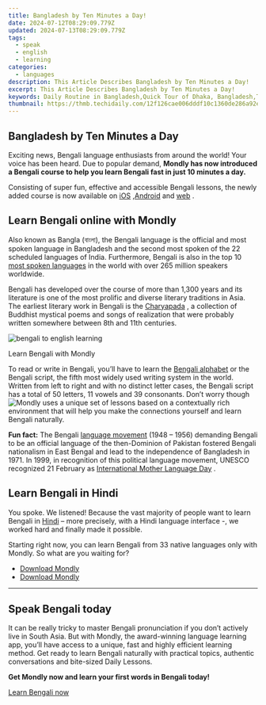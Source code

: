 ```yaml
---
title: Bangladesh by Ten Minutes a Day!
date: 2024-07-12T08:29:09.779Z
updated: 2024-07-13T08:29:09.779Z
tags:
  - speak
  - english
  - learning
categories:
  - languages
description: This Article Describes Bangladesh by Ten Minutes a Day!
excerpt: This Article Describes Bangladesh by Ten Minutes a Day!
keywords: Daily Routine in Bangladesh,Quick Tour of Dhaka, Bangladesh,Time Management Tips,Efficient Day-to-Day Life,Productivity Strategies for Bangladeshi Workers,Quick Healthy Meal Plan,Time-Effective Fitness Routines
thumbnail: https://thmb.techidaily.com/12f126cae006dddf10c1360de286a92e906c5d739c81b28f20530205245977db.jpg
---
```


## Bangladesh by Ten Minutes a Day

 Exciting news, Bengali language enthusiasts from around the world!‌ Your voice has been heard. Due to popular demand, **Mondly has now introduced a Bengali course to help you learn Bengali fast in just 10 minutes a day.**

 Consisting of super fun, effective and accessible Bengali lessons, the newly added course is now available on [iOS](https://app.adjust.io/5ixfg4k?campaign=blog-post-id-4530&fallback=https%3A%2F%2Fapp.mondly.com?avangate%5Fsrc=blog-post-id-4530?mother%5Flang=en%5Fus?target%5Flang=bn&redirect%5Fandroid=https%3A%2F%2Fplay.google.com%2Fstore%2Fapps%2Fdetails%3Fid%3Dcom.atistudios.mondly.languages&redirect%5Fios=https%3A%2F%2Fitunes.apple.com%2Fapp%2Fid987873536&redirect%5Fmacos=https%3A%2F%2Fapp.mondly.com?avangate%5Fsrc=blog-post-id-4530?mother%5Flang=en%5Fus?target%5Flang=bn) ,[Android](https://app.adjust.io/5ixfg4k?campaign=blog-post-id-4530&fallback=https%3A%2F%2Fapp.mondly.com?avangate%5Fsrc=blog-post-id-4530?mother%5Flang=en%5Fus?target%5Flang=bn&redirect%5Fandroid=https%3A%2F%2Fplay.google.com%2Fstore%2Fapps%2Fdetails%3Fid%3Dcom.atistudios.mondly.languages&redirect%5Fios=https%3A%2F%2Fitunes.apple.com%2Fapp%2Fid987873536&redirect%5Fmacos=https%3A%2F%2Fapp.mondly.com?avangate%5Fsrc=blog-post-id-4530?mother%5Flang=en%5Fus?target%5Flang=bn) and [web](https://app.adjust.io/5ixfg4k?campaign=blog-post-id-4530&fallback=https%3A%2F%2Fapp.mondly.com?avangate%5Fsrc=blog-post-id-4530?mother%5Flang=en%5Fus?target%5Flang=bn&redirect%5Fandroid=https%3A%2F%2Fplay.google.com%2Fstore%2Fapps%2Fdetails%3Fid%3Dcom.atistudios.mondly.languages&redirect%5Fios=https%3A%2F%2Fitunes.apple.com%2Fapp%2Fid987873536&redirect%5Fmacos=https%3A%2F%2Fapp.mondly.com?avangate%5Fsrc=blog-post-id-4530?mother%5Flang=en%5Fus?target%5Flang=bn) .

## Learn Bengali online with Mondly

 Also known as Bangla (বাংলা), the Bengali language is the official and most spoken language in Bangladesh and the second most spoken of the 22 scheduled languages of India. Furthermore, Bengali is also in the top 10 [most spoken languages](https://shop.mondly.com/affiliate.php?ACCOUNT=ATISTUDI&AFFILIATE=108875&PATH=https://www.mondly.com?AFFILIATE=108875) in the world with over 265 million speakers worldwide.

 Bengali has developed over the course of more than 1,300 years and its literature is one of the most prolific and diverse literary traditions in Asia. The earliest literary work in Bengali is the [Charyapada](https://en.wikipedia.org/wiki/Charyapada) , a collection of Buddhist mystical poems and songs of realization that were probably written somewhere between 8th and 11th centuries.

![bengali to english learning](https://edge.mondly.com/blog/wp-content/uploads/2020/03/bengali-to-english-learning-1-562x600.jpg "Learn Bengali Online In Just 10 Minutes A Day 2")

 Learn Bengali with Mondly

 To read or write in Bengali, you’ll have to learn the [Bengali alphabet](https://en.wikipedia.org/wiki/Bengali%5Falphabet) or the Bengali script, the fifth most widely used writing system in the world. Written from left to right and with no distinct letter cases, the Bengali script has a total of 50 letters, 11 vowels and 39 consonants. Don’t worry though ![Mondly](https://app.adjust.io/5ixfg4k?campaign=blog-post-id-4530&fallback=https%3A%2F%2Fapp.mondly.com?avangate%5Fsrc=blog-post-id-4530?mother%5Flang=en%5Fus?target%5Flang=bn&redirect%5Fandroid=https%3A%2F%2Fplay.google.com%2Fstore%2Fapps%2Fdetails%3Fid%3Dcom.atistudios.mondly.languages&redirect%5Fios=https%3A%2F%2Fitunes.apple.com%2Fapp%2Fid987873536&redirect%5Fmacos=https%3A%2F%2Fapp.mondly.com?avangate%5Fsrc=blog-post-id-4530?mother%5Flang=en%5Fus?target%5Flang=bn) uses a unique set of lessons based on a contextually rich environment that will help you make the connections yourself and learn Bengali naturally.

**Fun fact:** The Bengali [language movement](https://en.wikipedia.org/wiki/Bengali%5Flanguage%5Fmovement) (1948 – 1956) demanding Bengali to be an official language of the then-Dominion of Pakistan fostered Bengali nationalism in East Bengal and lead to the independence of Bangladesh in 1971\. In 1999, in recognition of this political language movement, UNESCO recognized 21 February as [International Mother Language Day](https://shop.mondly.com/affiliate.php?ACCOUNT=ATISTUDI&AFFILIATE=108875&PATH=https://www.mondly.com?AFFILIATE=108875) .

## Learn Bengali in Hindi

 You spoke. We listened! Because the vast majority of people want to learn Bengali in [Hindi](https://shop.mondly.com/affiliate.php?ACCOUNT=ATISTUDI&AFFILIATE=108875&PATH=https://www.mondly.com?AFFILIATE=108875) – more precisely, with a Hindi language interface -, we worked hard and finally made it possible.

 Starting right now, you can learn Bengali from 33 native languages only with Mondly. So what are you waiting for?

* [Download Mondly](https://www.facebook.com/sharer/sharer.php?u=https%3A%2F%2Fwww.mondly.com%2Fblog%2Flearn-bengali-online%2F&t=Learn+Bengali+Online+in+Just+10+Minutes+a+Day "Share on Facebook")
* [Download Mondly](https://shop.mondly.com/affiliate.php?ACCOUNT=ATISTUDI&AFFILIATE=108875&PATH=https://www.mondly.com?AFFILIATE=108875)

---

## Speak Bengali today

 It can be really tricky to master Bengali pronunciation if you don’t actively live in South Asia. But with Mondly, the award-winning language learning app, you’ll have access to a unique, fast and highly efficient learning method. Get ready to learn Bengali naturally with practical topics, authentic conversations and bite-sized Daily Lessons.

**Get Mondly now and learn your first words in Bengali today!**

[Learn Bengali now](https://adjt.mondly.com/5ixfg4k?campaign=blog-post-id-4530&fallback=https%3A%2F%2Fapp.mondly.com%3Futm%5Fmedium%3Dblog%5Fblog-post-id-4530%26utm%5Fsource%3Dblog-post-id-4530&redirect%5Fmacos=https%3A%2F%2Fapp.mondly.com%3Futm%5Fmedium%3Dblog%5Fblog-post-id-4530%26utm%5Fsource%3Dblog-post-id-4530&redirect%5Fandroid=https%3A%2F%2Fplay.google.com%2Fstore%2Fapps%2Fdetails%3Fid%3Dcom.atistudios.mondly.languages%3Futm%5Fmedium%3Dblog%5Fblog-post-id-4530%26utm%5Fsource%3Dblog-post-id-4530&redirect%5Fios=https%3A%2F%2Fapps.apple.com%2Fapp%2Fapple-store%2Fid987873536%3Fpt%3D78954800%26ct%3Dblog-post-id-4530%26mt%3D8 "Learn Bengali now")

<ins class="adsbygoogle"
     style="display:block"
     data-ad-format="autorelaxed"
     data-ad-client="ca-pub-7571918770474297"
     data-ad-slot="1223367746"></ins>



<ins class="adsbygoogle"
     style="display:block"
     data-ad-client="ca-pub-7571918770474297"
     data-ad-slot="8358498916"
     data-ad-format="auto"
     data-full-width-responsive="true"></ins>




